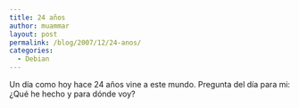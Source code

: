 ```yaml
---
title: 24 años
author: muammar
layout: post
permalink: /blog/2007/12/24-anos/
categories:
  - Debian
---
```

Un día como hoy hace 24 años vine a este mundo. Pregunta del día para mi: ¿Qué he hecho y para dónde voy?